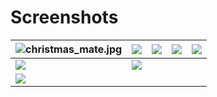 # Screenshots

![christmas_mate.jpg](./media/screenshots-christmas_mate.jpg) |  ![](./media/screenshots-stefano-k-mate.png) | ![](./media/screenshots-110804035935_2011-08-04_1312440953_1920x1080_scrot.png) | ![](./media/screenshots-matescreenshot.png) | ![](./media/screenshots-mate_y_awn.png)
---|---|---|---|---
![](./media/screenshots-screenshot-1.png) |  ![](./media/screenshots-mayancat-stars.png) |  |  |
![](./media/screenshots-mate-about.png) |  |  |  |
